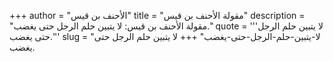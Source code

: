 +++
author = "الأحنف بن قيس"
title = "مقولة الأحنف بن قيس"
description = "مقولة الأحنف بن قيس: لا يتبين حلم الرجل حتى يغضب."
quote = '''لا يتبين حلم الرجل حتى يغضب.''' 
slug = "لا-يتبين-حلم-الرجل-حتى-يغضب"
+++
لا يتبين حلم الرجل حتى يغضب.
